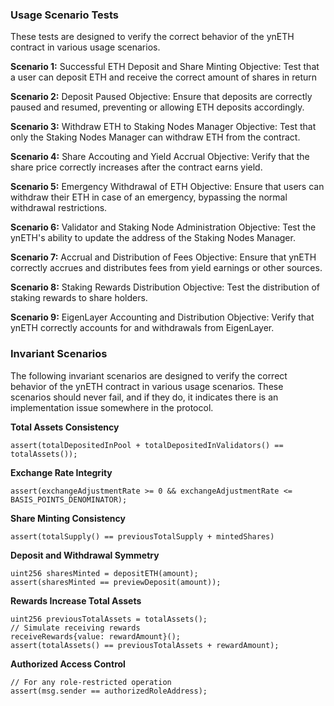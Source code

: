 
### Usage Scenario Tests

These tests are designed to verify the correct behavior of the ynETH contract in various usage scenarios.

**Scenario 1:** Successful ETH Deposit and Share Minting
Objective: Test that a user can deposit ETH and receive the correct amount of shares in return

**Scenario 2:** Deposit Paused
Objective: Ensure that deposits are correctly paused and resumed, preventing or allowing ETH deposits accordingly.

**Scenario 3:** Withdraw ETH to Staking Nodes Manager
Objective: Test that only the Staking Nodes Manager can withdraw ETH from the contract.

**Scenario 4:** Share Accouting and Yield Accrual
Objective: Verify that the share price correctly increases after the contract earns yield.

**Scenario 5:** Emergency Withdrawal of ETH
Objective: Ensure that users can withdraw their ETH in case of an emergency, bypassing the normal withdrawal restrictions.

**Scenario 6:** Validator and Staking Node Administration
Objective: Test the ynETH's ability to update the address of the Staking Nodes Manager.

**Scenario 7:** Accrual and Distribution of Fees
Objective: Ensure that ynETH correctly accrues and distributes fees from yield earnings or other sources.

**Scenario 8:** Staking Rewards Distribution
Objective: Test the distribution of staking rewards to share holders.

**Scenario 9:** EigenLayer Accounting and Distribution
Objective: Verify that ynETH correctly accounts for and withdrawals from EigenLayer.


### Invariant Scenarios

The following invariant scenarios are designed to verify the correct behavior of the ynETH contract in various usage scenarios. These scenarios should never fail, and if they do, it indicates there is an implementation issue somewhere in the protocol.

**Total Assets Consistency**

```solidity
assert(totalDepositedInPool + totalDepositedInValidators() == totalAssets());
```

**Exchange Rate Integrity**

```solidity
assert(exchangeAdjustmentRate >= 0 && exchangeAdjustmentRate <= BASIS_POINTS_DENOMINATOR);
```
**Share Minting Consistency**
```solidity
assert(totalSupply() == previousTotalSupply + mintedShares)
```

**Deposit and Withdrawal Symmetry**

```solidity
uint256 sharesMinted = depositETH(amount);
assert(sharesMinted == previewDeposit(amount));
```

**Rewards Increase Total Assets**

```solidity
uint256 previousTotalAssets = totalAssets();
// Simulate receiving rewards
receiveRewards{value: rewardAmount}();
assert(totalAssets() == previousTotalAssets + rewardAmount);
```

**Authorized Access Control**

```solidity
// For any role-restricted operation
assert(msg.sender == authorizedRoleAddress);
```